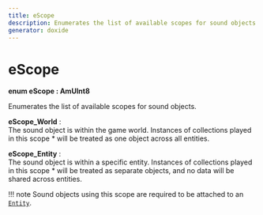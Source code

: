 ```yaml
---
title: eScope
description: Enumerates the list of available scopes for sound objects.
generator: doxide
---
```



# eScope

**enum eScope : AmUInt8**


Enumerates the list of available scopes for sound objects.


    


**eScope_World**
:   
The sound object is within the game world. Instances of collections played in this scope
         * will be treated as one object across all entities.
         




**eScope_Entity**
:   
The sound object is within a specific entity. Instances of collections played in this scope
         * will be treated as separate objects, and no data will be shared across entities.


!!! note
     Sound objects using this scope are required to be attached to an [`Entity`](./Entity.md).
            



